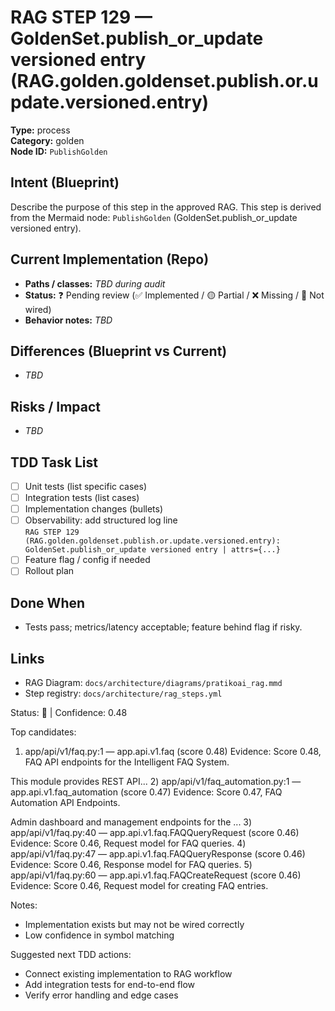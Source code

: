 # RAG STEP 129 — GoldenSet.publish_or_update versioned entry (RAG.golden.goldenset.publish.or.update.versioned.entry)

**Type:** process  
**Category:** golden  
**Node ID:** `PublishGolden`

## Intent (Blueprint)
Describe the purpose of this step in the approved RAG. This step is derived from the Mermaid node: `PublishGolden` (GoldenSet.publish_or_update versioned entry).

## Current Implementation (Repo)
- **Paths / classes:** _TBD during audit_
- **Status:** ❓ Pending review (✅ Implemented / 🟡 Partial / ❌ Missing / 🔌 Not wired)
- **Behavior notes:** _TBD_

## Differences (Blueprint vs Current)
- _TBD_

## Risks / Impact
- _TBD_

## TDD Task List
- [ ] Unit tests (list specific cases)
- [ ] Integration tests (list cases)
- [ ] Implementation changes (bullets)
- [ ] Observability: add structured log line  
  `RAG STEP 129 (RAG.golden.goldenset.publish.or.update.versioned.entry): GoldenSet.publish_or_update versioned entry | attrs={...}`
- [ ] Feature flag / config if needed
- [ ] Rollout plan

## Done When
- Tests pass; metrics/latency acceptable; feature behind flag if risky.

## Links
- RAG Diagram: `docs/architecture/diagrams/pratikoai_rag.mmd`
- Step registry: `docs/architecture/rag_steps.yml`


<!-- AUTO-AUDIT:BEGIN -->
Status: 🔌  |  Confidence: 0.48

Top candidates:
1) app/api/v1/faq.py:1 — app.api.v1.faq (score 0.48)
   Evidence: Score 0.48, FAQ API endpoints for the Intelligent FAQ System.

This module provides REST API...
2) app/api/v1/faq_automation.py:1 — app.api.v1.faq_automation (score 0.47)
   Evidence: Score 0.47, FAQ Automation API Endpoints.

Admin dashboard and management endpoints for the ...
3) app/api/v1/faq.py:40 — app.api.v1.faq.FAQQueryRequest (score 0.46)
   Evidence: Score 0.46, Request model for FAQ queries.
4) app/api/v1/faq.py:47 — app.api.v1.faq.FAQQueryResponse (score 0.46)
   Evidence: Score 0.46, Response model for FAQ queries.
5) app/api/v1/faq.py:60 — app.api.v1.faq.FAQCreateRequest (score 0.46)
   Evidence: Score 0.46, Request model for creating FAQ entries.

Notes:
- Implementation exists but may not be wired correctly
- Low confidence in symbol matching

Suggested next TDD actions:
- Connect existing implementation to RAG workflow
- Add integration tests for end-to-end flow
- Verify error handling and edge cases
<!-- AUTO-AUDIT:END -->